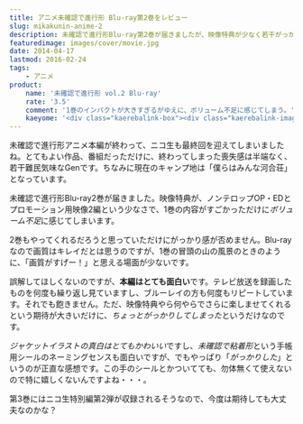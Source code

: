 ```yaml
---
title: アニメ未確認で進行形 Blu-ray第2巻をレビュー
slug: mikakunin-anime-2
description: 未確認で進行形Blu-ray第2巻が届きましたが、映像特典が少なく若干がっかりな内容でした。本編は間違いなく面白いのですが、1巻の映像特典が豪華だっただけに、見劣りしてしまう第2巻。ギャップが大きいだけに物足りなさを感じてしまいます。
featuredimage: images/cover/movie.jpg
date: 2014-04-17
lastmod: 2016-02-24
tags: 
    - アニメ
product:
    name: '未確認で進行形 vol.2 Blu-ray'
    rate: '3.5'
    comment: '1巻のインパクトが大きすぎるがゆえに、ボリューム不足に感じてしまう。'
    kaeyome: '<div class="kaerebalink-box"><div class="kaerebalink-image"><a href="https://www.amazon.co.jp/exec/obidos/ASIN/B00HRQEJ5C/illusionspace-22/ref=nosim/" rel="nofollow" target="_blank"><img src="https://ecx.images-amazon.com/images/I/51sV5VQBhpL._SL160_.jpg" style="border: none;" /></a></div><div class="kaerebalink-info"><div class="kaerebalink-name"><a href="https://www.amazon.co.jp/exec/obidos/ASIN/B00HRQEJ5C/illusionspace-22/ref=nosim/" rel="nofollow" target="_blank">未確認で進行形 vol.2 (初回生産限定版) [Blu-ray]</a><div class="kaerebalink-powered-date">posted with <a href="https://kaereba.com" rel="nofollow" target="_blank">カエレバ</a></div></div><div class="kaerebalink-detail">照井春佳 東宝 2014-04-16    </div><div class="kaerebalink-link1"><div class="shoplinkamazon"><a href="https://www.amazon.co.jp/gp/search?keywords=%96%A2%8Am%94F%82%C5%90i%8Ds%8C%60%20vol.2%20Blu-ray&__mk_ja_JP=%83J%83%5E%83J%83i&tag=illusionspace-22" rel="nofollow" target="_blank" title="アマゾン" >Amazonで購入</a></div><div class="shoplinkrakuten"><a href="https://hb.afl.rakuten.co.jp/hgc/0e95387f.f2aef20d.0e953880.25e412bd/?pc=http%3A%2F%2Fsearch.rakuten.co.jp%2Fsearch%2Fmall%2F%25E6%259C%25AA%25E7%25A2%25BA%25E8%25AA%258D%25E3%2581%25A7%25E9%2580%25B2%25E8%25A1%258C%25E5%25BD%25A2%2520vol.2%2520Blu-ray%2F-%2Ff.1-p.1-s.1-sf.0-st.A-v.2%3Fx%3D0%26scid%3Daf_ich_link_urltxt%26m%3Dhttp%3A%2F%2Fm.rakuten.co.jp%2F" rel="nofollow" target="_blank" title="楽天市場" >楽天市場で購入</a></div></div></div><div class="booklink-footer" style="clear: left"></div></div>'
---
```


未確認で進行形アニメ本編が終わって、ニコ生も最終回を迎えてしまいましたね。とてもよい作品、番組だっただけに、終わってしまった喪失感は半端なく、若干難民気味なGenです。ちなみに現在のキャンプ地は「僕らはみんな河合荘」となっています。

未確認で進行形Blu-ray2巻が届きました。映像特典が、ノンテロップOP・EDとプロモーション用映像2編という少なさで、1巻の内容がすごかっただけに<em>ボリューム不足</em>に感じてしまいます。

2巻もやってくれるだろうと思っていただけにがっかり感が否めません。Blu-rayなので画質はキレイだとは思うのですが、1巻の冒頭の山の風景のときのように、「画質がすげー！」と思える場面が少ないです。

誤解してほしくないのですが、<strong>本編はとても面白い</strong>です。テレビ放送を録画したものを何度も繰り返し見ていますし、ブルーレイの方も何度もリピートしています。それでも飽きません。ただ、映像特典やら何やらでさらに楽しませてくれるという期待が大きいだけに、<em>ちょっとがっかりしてしまった</em>というだけなのです。

<em>ジャケットイラストの真白はとてもかわいい</em>ですし、<em>未確認で粘着形</em>という手帳用シールのネーミングセンスも面白いですが、でもやっぱり「<em>がっかりした</em>」というのが正直な感想です。この手のシールとかついてても、勿体無くて使えないので特に嬉しくないんですよね・・・。

第3巻にはニコ生特別編第2弾が収録されるそうなので、今度は期待しても大丈夫なのかな？
